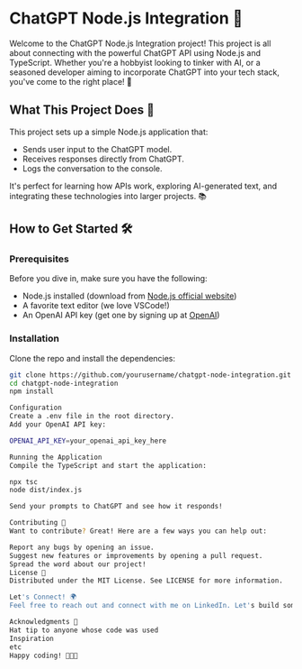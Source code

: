 # ChatGPT Node.js Integration 🚀

Welcome to the ChatGPT Node.js Integration project! This project is all about connecting with the powerful ChatGPT API using Node.js and TypeScript. Whether you're a hobbyist looking to tinker with AI, or a seasoned developer aiming to incorporate ChatGPT into your tech stack, you've come to the right place! 🌟

## What This Project Does 🤖

This project sets up a simple Node.js application that:
- Sends user input to the ChatGPT model.
- Receives responses directly from ChatGPT.
- Logs the conversation to the console.

It's perfect for learning how APIs work, exploring AI-generated text, and integrating these technologies into larger projects. 📚

## How to Get Started 🛠️

### Prerequisites

Before you dive in, make sure you have the following:
- Node.js installed (download from [Node.js official website](https://nodejs.org/))
- A favorite text editor (we love VSCode!)
- An OpenAI API key (get one by signing up at [OpenAI](https://openai.com/))

### Installation

Clone the repo and install the dependencies:

```bash
git clone https://github.com/yourusername/chatgpt-node-integration.git
cd chatgpt-node-integration
npm install

Configuration
Create a .env file in the root directory.
Add your OpenAI API key:

OPENAI_API_KEY=your_openai_api_key_here

Running the Application
Compile the TypeScript and start the application:

npx tsc
node dist/index.js

Send your prompts to ChatGPT and see how it responds!

Contributing 🤝
Want to contribute? Great! Here are a few ways you can help out:

Report any bugs by opening an issue.
Suggest new features or improvements by opening a pull request.
Spread the word about our project!
License 📄
Distributed under the MIT License. See LICENSE for more information.

Let's Connect! 🌍
Feel free to reach out and connect with me on LinkedIn. Let's build something amazing together!

Acknowledgments 🎉
Hat tip to anyone whose code was used
Inspiration
etc
Happy coding! 🎈🎈🎈

